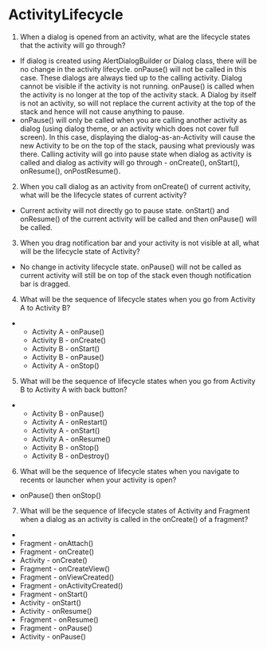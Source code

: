 # ActivityLifecycle
1. When a dialog is opened from an activity, what are the lifecycle states that the activity will go through?
* If dialog is created using AlertDialogBuilder or Dialog class, there will be no change in the activity lifecycle. onPause() will not be called in this case. These dialogs are always tied up to the calling activity. Dialog cannot be visible if the activity is not running. 
onPause() is called when the activity is no longer at the top of the activity stack. A Dialog by itself is not an activity, so will not replace the current activity at the top of the stack and hence will not cause anything to pause.
* onPause() will only be called when you are calling another activity as dialog (using dialog theme, or an activity which does not cover full screen). In this case, displaying the dialog-as-an-Activity will cause the new Activity to be on the top of the stack, pausing what previously was there. Calling activity will go into pause state when dialog as activity is called and dialog as activity will go through - onCreate(), onStart(), onResume(), onPostResume().

2. When you call dialog as an activity from onCreate() of current activity, what will be the lifecycle states of current activity?
* Current activity will not directly go to pause state. onStart() and onResume() of the current activity will be called and then onPause() will be called.

3. When you drag notification bar and your activity is not visible at all, what will be the lifecycle state of Activity?
* No change in activity lifecycle state. onPause() will not be called as current activity will still be on top of the stack even though notification bar is dragged.

4. What will be the sequence of lifecycle states when you go from Activity A to Activity B?
* 
  * Activity A - onPause()
  * Activity B - onCreate()
  * Activity B - onStart()
  * Activity B - onPause()
  * Activity A - onStop()

5. What will be the sequence of lifecycle states when you go from Activity B to Activity A with back button?
* 
  * Activity B - onPause()
  * Activity A - onRestart()
  * Activity A - onStart()
  * Activity A - onResume()
  * Activity B - onStop()
  * Activity B - onDestroy()

6. What will be the sequence of lifecycle states when you navigate to recents or launcher when your activity is open?
* onPause() then onStop()

7. What will be the sequence of lifecycle states of Activity and Fragment when a dialog as an activity is called in the onCreate() of a fragment?
*
 * Fragment - onAttach()
 * Fragment - onCreate()
 * Activity - onCreate()
 * Fragment - onCreateView()
 * Fragment - onViewCreated()
 * Fragment - onActivityCreated()
 * Fragment - onStart()
 * Activity - onStart()
 * Activity - onResume()
 * Fragment - onResume()
 * Fragment - onPause()
 * Activity - onPause()

